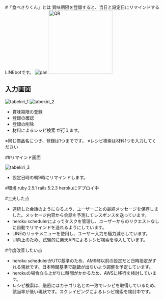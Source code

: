 #「食べきりくん」とは
賞味期限を登録すると、当日と設定日にリマインドするLINEbotです。
![pan](https://user-images.githubusercontent.com/51403845/63081689-3c019800-bf7f-11e9-8759-a9e778b5f066.png)
<img width="207" alt="QR" src="https://user-images.githubusercontent.com/51403845/63081696-415ee280-bf7f-11e9-93b4-a3db345df183.png">


## 入力画面

![tabekiri_1](https://user-images.githubusercontent.com/51403845/63081599-f6dd6600-bf7e-11e9-8e59-a61aea837509.gif)
![tabekiri_2](https://user-images.githubusercontent.com/51403845/63081609-fd6bdd80-bf7e-11e9-95f8-0bf6598ef0ec.gif)
 - 賞味期限の登録
 - 登録の確認
 - 登録の削除
 - 材料によるレシピ検索
 が行えます。

※同じ商品名につき、登録は1つまでです。
※レシピ検索は材料1つを入力してください


##リマインド画面

![tabekiri_3](https://user-images.githubusercontent.com/51403845/63081654-1b394280-bf7f-11e9-9c3c-1ee98f133cf2.gif)
 - 設定日時の朝9時にリマインドします。


#環境
ruby 2.5.1
rails 5.2.3
herokuにデプロイ中


#工夫した点
 - 連続した会話のようになるよう、ユーザーごとの最終メッセージを保存しました。メッセージ内容から会話を予測してレスポンスを送っています。
 - heroku schedulerによってタスクを管理し、ユーザーからのリクエストなしに自動でリマインドを送れるようにしています。
 - LINEのリッチメニューを使用し、ユーザー入力を極力減らしています。
 - UI向上のため、試験的に楽天APIによるレシピ検索を導入しています。


#今度改善したい点
 - heroku schedulerがUTC基準のため、AM9時以前の設定だと日時指定がずれる現状です。日本時間基準で齟齬が出ないよう調整を予定しています。
 - herokuの場合立ち上がりに時間がかかるため、AWSに移行を検討しています。
 - レシピ検索は、厳密にはカテゴリ名との一致でレシピを取得しているため、該当率が低い現状です。スクレイピングによるレシピ検索を検討中です。